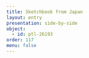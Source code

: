 ```yaml
---
title: Sketchbook from Japan
layout: entry
presentation: side-by-side
object:
  - id: ptl-26193
order: 117
menu: false
---
```








